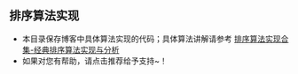 <!--
 * @Author: Yaowen Xu
 * @Github: https://github.com/yaowenxu
 * @Organization: 北航系统结构研究所
 * @Date: 2020-03-27 16:04:14
 * @LastEditTime: 2020-03-27 16:11:25
 * @Description: 经典排序算法整理
 -->

## 排序算法实现
- 本目录保存博客中具体算法实现的代码；具体算法讲解请参考 [排序算法实现合集-经典排序算法实现与分析](https://www.cnblogs.com/xuyaowen/p/sort-algos.html) 
- 如果对您有帮助，请点击推荐给予支持~！